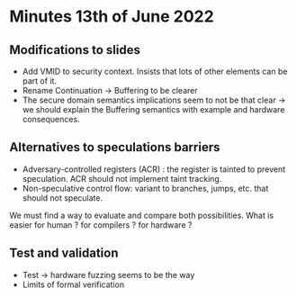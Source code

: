 # Minutes 13th of June 2022

## Modifications to slides

- Add VMID to security context. Insists that lots of other elements can be part of it.
- Rename Continuation -> Buffering to be clearer
- The secure domain semantics implications seem to not be that clear -> we should explain the Buffering semantics with example and hardware consequences.

## Alternatives to speculations barriers

- Adversary-controlled registers (ACR) : the register is tainted to prevent speculation. ACR should not implement taint tracking.
- Non-speculative control flow: variant to branches, jumps, etc. that should not speculate.

We must find a way to evaluate and compare both possibilities.
What is easier for human ? for compilers ? for hardware ?

## Test and validation

- Test -> hardware fuzzing seems to be the way
- Limits of formal verification